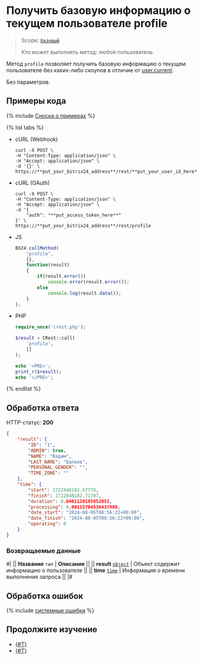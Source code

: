 # Получить базовую информацию о текущем пользователе profile

> Scope: [`базовый`](../../scopes/permissions.md)
>
> Кто может выполнять метод: любой пользователь

Метод `profile` позволяет получить базовую информацию о текущем пользователе без каких-либо скоупов в отличие от [user.current](../../user/user-current.md).

Без параметров. 

## Примеры кода

{% include [Сноска о примерах](../../../_includes/examples.md) %}

{% list tabs %}

- cURL (Webhook)

    ```curl
    curl -X POST \
    -H "Content-Type: application/json" \
    -H "Accept: application/json" \
    -d '{}' \
    https://**put_your_bitrix24_address**/rest/**put_your_user_id_here**/**put_your_webbhook_here**/profile
    ```

- cURL (OAuth)

    ```curl
    curl -X POST \
    -H "Content-Type: application/json" \
    -H "Accept: application/json" \
    -d '{
        "auth": "**put_access_token_here**"
    }' \
    https://**put_your_bitrix24_address**/rest/profile
    ```

- JS

    ```js
    BX24.callMethod(
        "profile",
        {},
        function(result)
        {
            if(result.error())
                console.error(result.error());
            else
                console.log(result.data());
        }
    );
    ```

- PHP

    ```php
    require_once('crest.php');

    $result = CRest::call(
        'profile',
        []
    );

    echo '<PRE>';
    print_r($result);
    echo '</PRE>';
    ```

{% endlist %}

## Обработка ответа

HTTP-статус: **200**

```json
{
    "result": {
        "ID": "1",
        "ADMIN": true,
        "NAME": "Вадим",
        "LAST_NAME": "Валеев",
        "PERSONAL_GENDER": "",
        "TIME_ZONE": ""
    },
    "time": {
        "start": 1722848182.67776,
        "finish": 1722848182.71787,
        "duration": 0.0401120185852051,
        "processing": 0.00115704536437988,
        "date_start": "2024-08-05T08:56:22+00:00",
        "date_finish": "2024-08-05T08:56:22+00:00",
        "operating": 0
    }
}
```

### Возвращаемые данные

#|
|| **Название**
`тип` | **Описание** ||
|| **result**
[`object`](../../data-types.md) | Объект содержит информацию о пользователе ||
|| **time**
[`time`](../../data-types.md) | Информация о времени выполнения запроса ||
|#

## Обработка ошибок

{% include [системные ошибки](../../../_includes/system-errors.md) %}

## Продолжите изучение

- [{#T}](./user-admin.md)
- [{#T}](./user-access.md)